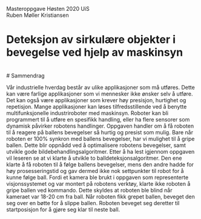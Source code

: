 Masteroppgave Høsten 2020 UiS<br>
Ruben Møller Kristiansen<br>
# Deteksjon av sirkulære objekter i bevegelse ved hjelp av maskinsyn
<br>
# Sammendrag<br>

Vår industrielle hverdag består av ulike applikasjoner som må utføres. Dette kan være farlige applikasjoner som vi mennesker ikke ønsker selv å utføre. Det kan også være applikasjoner som krever høy presisjon, hurtighet og repetisjon. Mange applikasjoner kan løses tilfredsstillende ved å benytte multifunksjonelle industriroboter med maskinsyn. Roboter kan bli programmert til å utføre en spesifikk handling, eller ha flere sensorer som dynamisk påvirker robotens handlinger. 
Oppgaven handler om å få roboten til å reagere på ballens bevegelser så hurtig og presist som mulig. Bare når roboten er 100% synkron med ballens bevegelser, har vi mulighet til å gripe ballen. Dette blir oppnådd ved å optimalisere robotens bevegelser, samt utvikle gode bildebehandlingsalgoritmer. Etter å ha lest igjennom oppgaven vil leseren se at vi klarte å utvikle to balldeteksjonsalgoritmer. Den ene klarte å få roboten til å følge ballens bevegelser, mens den andre hadde for høy prosesseringstid og gav dermed ikke nok settpunkter til robot for å kunne følge ball. Fordi et kamera ble brukt i oppgaven som representerte visjonssystemet og var montert på robotens verktøy, klarte ikke roboten å gripe ballen ved kommando. Dette skyldes at roboten ble blind når kameraet var 18-20 cm fra ball. Når roboten fikk grepet ballen, beveget den seg over en bøtte for å slippe ballen. Roboten beveget seg deretter til startposisjon for å gjøre seg klar til neste ball.
